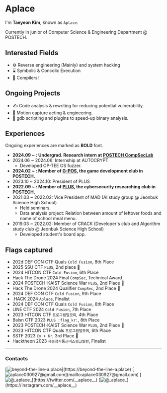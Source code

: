 # Aplace

I'm **Taeyeon Kim**, known as `Aplace`.

Currently in junior of Computer Science & Engineering Department @ POSTECH.

## Interested Fields 
  - ⚙️ Reverse engineering (Mainly) and system hacking
  - ⌛ Symbolic & Concolic Execution
  - 🤖 Compilers!

## Ongoing Projects
  - ✍️ Code analysis & rewriting for reducing potential vulnerability.
  - 🦹 Motion capture acting & engineering.
  - 🔧 gdb scripting and plugins to speed-up binary analysis.

## Experiences
Ongoing experiences are marked as **BOLD** font.
  - **2024.09 ~        : Undergrad. Research intern at [POSTECH CompSecLab](https://compsec.postech.ac.kr)**
  - 2024.06 ~ 2024.06: Internship at AUTOCRYPT
    - Developed OP-TEE OS fuzzer.
  - **2024.02 ~        : Member of [G-POS](https://gpos.postech.ac.kr/wordpress/), the game development club in POSTECH.**
  - 2023.10 ~ 2024.10: President of PLUS
  - **2022.09 ~        : Member of [PLUS](https://plus.or.kr), the cybersecurity researching club in POSTECH.**
  - 2021.03 ~ 2022.02: Vice President of MAD (AI study group @ Jeonbuk Science High School)
    - Held seminars.
    - Data analysis project: Relation between amount of leftover foods and name of school meal menu.
  - 2019.03 ~ 2022.02: Member of CRACK (Developer's club and Algorithm study club @ Jeonbuk Science High School)
    - Developed student's board app.

## Flags captured
  - 202d DEF CON CTF Quals `Cold Fusion`, 8th Place
  - 2025 SSU CTF `PLUS`, 2nd place 🥈
  - 2024 HITCON CTF `Cold Fusion`, 6th Place
  - Hack The Drone 2024 Final `CompSec`, Technical Award
  - 2024 POSTECH-KAIST Science War `PLUS`, 2nd Place 🥈
  - Hack The Drone 2024 Qualifier `CompSec`, 2nd Place 🥈
  - 2024 DEF CON CTF `Cold Fusion`, 9th Place
  - .HACK 2024 `Aplace`, Finalist
  - 2024 DEF CON CTF Quals `Cold Fusion`, 6th Place
  - LINE CTF 2024 `Cold Fusion`, 7th Place
  - 2023 HITCON CTF `프로그램털모찌`, 4th Place
  - Balsn CTF 2023 `PLUS :flag_kr:`, 8th Place
  - 2023 POSTECH-KAIST Science War `PLUS`, 2nd Place 🥈
  - 2023 HITCON CTF Quals `프로그램털모찌`, 6th Place
  - SSTF 2023 `Cy + Kr`, 3rd Place 🥉
  - Hacktheon 2023 `세종청사통근버스펑크빌런`, Finalist
    
---
### Contacts

[![beyond-the-line-a.place](https://img.shields.io/badge/beyond--the--line--a.place-ffc639?style=flat-square&logo=tistory&logoColor="#000000")](https://beyond-the-line-a.place)
[![aplace030927@gmail.com](https://img.shields.io/badge/aplace030927@gmail.com-c71610?style=flat-square&logo=gmail&logoColor="#000000")](mailto:aplace030927@gmail.com)
[![@\__aplace__](https://img.shields.io/badge/@__aplace__-000000?style=flat-square&logo=x&logoColor="#000000")](https://twitter.com/__aplace__)
[![@\__aplace__](https://img.shields.io/badge/@__aplace__-c13584?style=flat-square&logo=instagram&logoColor="#000000")](https://instagram.com/__aplace__)
